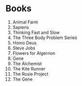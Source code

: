 # Books

1. Animal Farm
2. Sapiens
3. Thinking Fast and Slow
4. The Three Body Problem Series
5. Homo Deus
6. Steve Jobs
7. Flowers for Algernon
8. Gene
9. The Alchemist
10. The Kite Runner
11. The Rosie Project
12. The Gene

